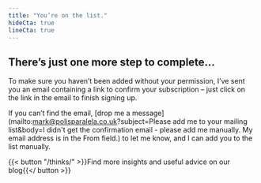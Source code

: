 ```yaml
---
title: "You’re on the list."
hideCta: true
lineCta: true
---
```


## There’s just one more step to complete…

To make sure you haven’t been added without your permission, I’ve sent you an email containing a link to confirm your subscription – just click on the link in the email to finish signing up.

If you can’t find the email, [drop me a message](mailto:mark@polisparalela.co.uk?subject=Please add me to your mailing list&body=I didn't get the confirmation email - please add me manually. My email address is in the From field.) to let me know, and I can add you to the list manually.

{{< button "/thinks/" >}}Find more insights and useful advice on our blog{{</ button >}}
